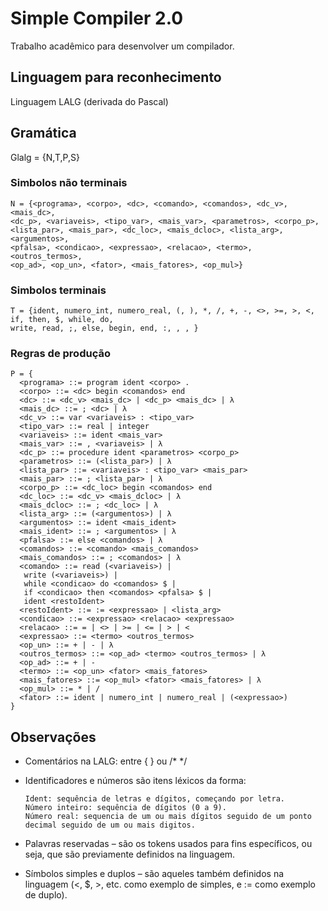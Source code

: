 # Simple Compiler 2.0
Trabalho acadêmico para desenvolver um compilador.

## Linguagem para reconhecimento
Linguagem LALG (derivada do Pascal)

## Gramática
Glalg = {N,T,P,S}

### Simbolos não terminais
```
N = {<programa>, <corpo>, <dc>, <comando>, <comandos>, <dc_v>, <mais_dc>,
<dc_p>, <variaveis>, <tipo_var>, <mais_var>, <parametros>, <corpo_p>,
<lista_par>, <mais_par>, <dc_loc>, <mais_dcloc>, <lista_arg>, <argumentos>,
<pfalsa>, <condicao>, <expressao>, <relacao>, <termo>, <outros_termos>,
<op_ad>, <op_un>, <fator>, <mais_fatores>, <op_mul>}
```
### Simbolos terminais
```
T = {ident, numero_int, numero_real, (, ), *, /, +, -, <>, >=, >, <, if, then, $, while, do,
write, read, ;, else, begin, end, :, , , }
```

### Regras de produção
```
P = {
  <programa> ::= program ident <corpo> .
  <corpo> ::= <dc> begin <comandos> end
  <dc> ::= <dc_v> <mais_dc> | <dc_p> <mais_dc> | λ
  <mais_dc> ::= ; <dc> | λ
  <dc_v> ::= var <variaveis> : <tipo_var>
  <tipo_var> ::= real | integer
  <variaveis> ::= ident <mais_var>
  <mais_var> ::= , <variaveis> | λ
  <dc_p> ::= procedure ident <parametros> <corpo_p>
  <parametros> ::= (<lista_par>) | λ
  <lista_par> ::= <variaveis> : <tipo_var> <mais_par>
  <mais_par> ::= ; <lista_par> | λ
  <corpo_p> ::= <dc_loc> begin <comandos> end
  <dc_loc> ::= <dc_v> <mais_dcloc> | λ
  <mais_dcloc> ::= ; <dc_loc> | λ
  <lista_arg> ::= (<argumentos>) | λ
  <argumentos> ::= ident <mais_ident>
  <mais_ident> ::= ; <argumentos> | λ
  <pfalsa> ::= else <comandos> | λ
  <comandos> ::= <comando> <mais_comandos>
  <mais_comandos> ::= ; <comandos> | λ
  <comando> ::= read (<variaveis>) |
   write (<variaveis>) |
   while <condicao> do <comandos> $ |
   if <condicao> then <comandos> <pfalsa> $ |
   ident <restoIdent>
  <restoIdent> ::= := <expressao> | <lista_arg>
  <condicao> ::= <expressao> <relacao> <expressao>
  <relacao> ::= = | <> | >= | <= | > | <
  <expressao> ::= <termo> <outros_termos>
  <op_un> ::= + | - | λ
  <outros_termos> ::= <op_ad> <termo> <outros_termos> | λ
  <op_ad> ::= + | -
  <termo> ::= <op_un> <fator> <mais_fatores>
  <mais_fatores> ::= <op_mul> <fator> <mais_fatores> | λ
  <op_mul> ::= * | /
  <fator> ::= ident | numero_int | numero_real | (<expressao>)
}
```

## Observações
* Comentários na LALG: entre { } ou /* */
* Identificadores e números são itens léxicos da forma:

      Ident: sequência de letras e dígitos, começando por letra.
      Número inteiro: sequência de dígitos (0 a 9).
      Número real: sequencia de um ou mais dígitos seguido de um ponto decimal seguido de um ou mais digitos.     
      
* Palavras reservadas – são os tokens usados para fins específicos, ou seja, que são previamente definidos na linguagem.
* Símbolos simples e duplos – são aqueles também definidos na linguagem (<, $, >, etc. como exemplo de simples, e := como exemplo de duplo).

